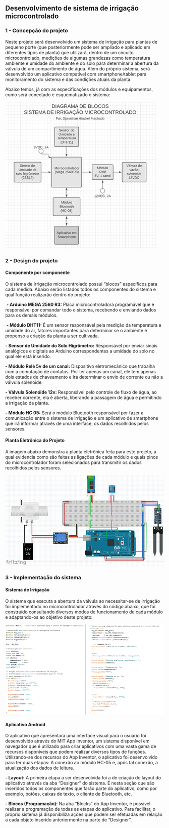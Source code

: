 ## **Desenvolvimento de sistema de irrigação microcontrolado**

### **1 - Concepção do projeto**			

Neste projeto será desenvolvido um sistema de irrigação para plantas de pequeno porte (que posteriormente pode ser ampliado e aplicado em diferentes tipos de planta) que utilizará, dentro de um circuito microcontrolado, medições de algumas grandezas como temperatura ambiente e umidade do ambiente e do solo para determinar a abertura da válvula de um compartimento de água. Além do próprio sistema, será desenvolvido um aplicativo compatível com smartphone/tablet para monitoramento do sistema e das condições atuais da planta.

Abaixo temos, já com as especificações dos módulos e equipamentos, como será conectado e esquematizado o sistema:

![alt text](https://github.com/LPAE/pi2_eng_20_1/blob/master/DJONATHAN/Diagrama%20de%20blocos.PNG)

### **2 - Design do projeto**


#### **Componente por componente**
	
O sistema de irrigação microcontrolado possui “blocos” específicos para cada medida. 
Abaixo serão listados todos os componentes do sistema e qual função realizarão dentro do projeto:
	
​	**- Arduino MEGA 2560 R3:** Placa microcontroladora programável que é responsável por comandar todo o sistema, recebendo e enviando dados para os demais módulos.

​	**- Módulo DHT11:** É um sensor responsável pela medição da temperatura e umidade do ar, fatores importantes para determinar se o ambiente é propenso a criação da planta a ser cultivada.

**- Sensor de Umidade do Solo Higrômetro:** Responsável por enviar sinais analógicos e digitais ao Arduino correspondentes a umidade do solo no qual ele está inserido. 

**- Módulo Relé 5v de um canal:** Dispositivo eletromecânico que trabalha com a comutação de contatos. Por ter apenas um canal, ele tem apenas dois estados de chaveamento e irá determinar o envio de corrente ou não a válvula solenóide.

**- Válvula Solenóide 12v:** Responsável pelo controle de fluxo de água, ao receber corrente, ela é aberta, liberando a passagem de água e permitindo a irrigação da planta.
	
**- Módulo HC 05:** Será o módulo Bluetooth responsável por fazer a comunicação entre o sistema de irrigação e um aplicativo de smartphone que irá informar através de uma interface, os dados recolhidos pelos sensores.


#### **Planta Eletrônica do Projeto**

A imagem abaixo demonstra a planta eletrônica feita para este projeto, a qual evidencia como são feitas as ligações de cada módulo e quais pinos do microcontrolador foram selecionados para transmitir os dados recolhidos pelos sensores.

![alt text](https://github.com/LPAE/pi2_eng_20_1/blob/master/DJONATHAN/Planta%20-%20Sist_irrig_2020_1.PNG)


### **3 - Implementação do sistema**

#### **Sistema de Irrigação**

O sistema que executa a abertura da válvula ao necessitar-se de irrigação foi implementado no microcontrolador através do código abaixo, que foi construído consultando diversos modos de funcionamento de cada módulo e adaptando-os ao objetivo deste projeto:

![alt text](https://github.com/LPAE/pi2_eng_20_1/blob/master/DJONATHAN/Sketch_projeto_irriga%C3%A7%C3%A3o.png)

#### **Aplicativo Android**

O aplicativo que apresentará uma interface visual para o usuário foi desenvolvido através do MIT App Inventor, um sistema disponível em navegador que é utilizado para criar aplicativos com uma vasta gama de recursos disponíveis que podem realizar diversos tipos de funções. Utilizando-se dos recursos do App Inventor, o aplicativo foi desenvolvido para ter duas etapas: A conexão ao módulo HC-05 e, após tal conexão, a atualização dos dados de leitura. 

**- Layout:** A primeira etapa a ser desenvolvida foi a de criação do layout do aplicativo através da aba “Designer” do sistema. É nesta seção que são inseridos todos os componentes que farão parte do aplicativo, como por exemplo, botões, caixas de texto, o cliente de Bluetooth, etc.

**- Blocos (Programação):** Na aba “Blocks” do App Inventor, é possível realizar a programação de todas as etapas do aplicativo. Para facilitar, o próprio sistema já disponibiliza ações que podem ser efetuadas em relação a cada objeto inserido anteriormente na parte de “Designer”. 


